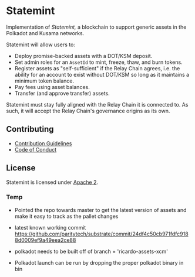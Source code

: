 # Statemint

Implementation of _Statemint,_ a blockchain to support generic assets in the Polkadot and Kusama
networks.

Statemint will allow users to:

- Deploy promise-backed assets with a DOT/KSM deposit.
- Set admin roles for an `AssetId` to mint, freeze, thaw, and burn tokens.
- Register assets as "self-sufficient" if the Relay Chain agrees, i.e. the ability for an account
  to exist without DOT/KSM so long as it maintains a minimum token balance.
- Pay fees using asset balances.
- Transfer (and approve transfer) assets.

Statemint must stay fully aligned with the Relay Chain it is connected to. As such, it will accept
the Relay Chain's governance origins as its own.

## Contributing

- [Contribution Guidelines](CONTRIBUTING.md)
- [Code of Conduct](CODE_OF_CONDUCT.md)

## License

Statemint is licensed under [Apache 2](LICENSE).

### Temp 

* Pointed the repo towards master to get the latest version of assets and make it easy to track as the pallet changes 
* latest known working commit https://github.com/paritytech/substrate/commit/24df4c50cb971fdfc9188d0009ef9a49eea2ce88
* polkadot needs to be built off of branch = 'ricardo-assets-xcm'

* Polkadot launch can be run by dropping the proper polkadot binary in bin 

